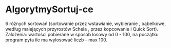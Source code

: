 # AlgorytmySortuj-ce

6 różnych sortowań (sortowanie przez wstawianie, wybieranie , bąbelkowe, według malejących przyrostów Schela , przez kopcowanie i Quick Sort). 
Założenia:  wartości pobierane w sposób losowy od 0 - 100, na początku program pyta ile ma wylosować liczb - max 100.
